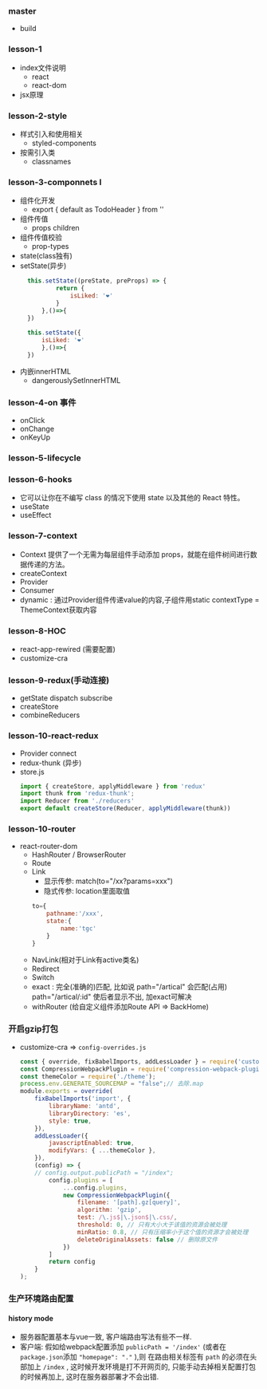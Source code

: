 ### master 
+ build

### lesson-1 
+ index文件说明
  + react
  + react-dom
+ jsx原理

### lesson-2-style 
+ 样式引入和使用相关
  + styled-components
+ 按需引入类
  + classnames

### lesson-3-componnets l
+ 组件化开发
  + export { default as TodoHeader } from ''
+ 组件传值
  + props children
+ 组件传值校验
  + prop-types
+ state(class独有)
+ setState(异步)
  ```js
    this.setState((preState, preProps) => {
            return {
                isLiked: '❤'
            }
        },()=>{
    })
    
    this.setState({
        isLiked: '❤'
        },()=>{
    })
  ```
+ 内嵌innerHTML
  + dangerouslySetInnerHTML
### lesson-4-on 事件
+  onClick
+  onChange
+  onKeyUp

### lesson-5-lifecycle

### lesson-6-hooks 
+ 它可以让你在不编写 class 的情况下使用 state 以及其他的 React 特性。
+ useState
+ useEffect 

### lesson-7-context
+ Context 提供了一个无需为每层组件手动添加 props，就能在组件树间进行数据传递的方法。
+ createContext
+ Provider
+ Consumer
+ dynamic : 通过Provider组件传递value的内容,子组件用static contextType = ThemeContext获取内容

### lesson-8-HOC
+ react-app-rewired (需要配置)
+ customize-cra

### lesson-9-redux(手动连接)
+ getState dispatch subscribe 
+ createStore
+ combineReducers

### lesson-10-react-redux
+ Provider connect
+ redux-thunk (异步)
+ store.js
    ```js
    import { createStore, applyMiddleware } from 'redux'
    import thunk from 'redux-thunk';
    import Reducer from './reducers'
    export default createStore(Reducer, applyMiddleware(thunk))
    ```

### lesson-10-router
+ react-router-dom
  + HashRouter / BrowserRouter
  + Route
  + Link
    + 显示传参: match(to="/xx?params=xxx")
    + 隐式传参: location里面取值
     ```js
     to={
         pathname:'/xxx',
         state:{
             name:'tgc'
         }
     }
      ```
  + NavLink(相对于Link有active类名)
  + Redirect
  + Switch
  + exact : 完全(准确的)匹配, 比如说 path="/artical" 会匹配(占用)  path="/artical/:id" 使后者显示不出, 加exact可解决
  + withRouter (给自定义组件添加Route API => BackHome)

### 开启gzip打包
+ customize-cra => `config-overrides.js`
    ```js
    const { override, fixBabelImports, addLessLoader } = require('customize-cra');
    const CompressionWebpackPlugin = require('compression-webpack-plugin');
    const themeColor = require('./theme');
    process.env.GENERATE_SOURCEMAP = "false";// 去除.map
    module.exports = override(
        fixBabelImports('import', {
            libraryName: 'antd',
            libraryDirectory: 'es',
            style: true,
        }),
        addLessLoader({
            javascriptEnabled: true,
            modifyVars: { ...themeColor },
        }),
        (config) => {
        // config.output.publicPath = "/index";
            config.plugins = [
                ...config.plugins,
                new CompressionWebpackPlugin({
                    filename: '[path].gz[query]',
                    algorithm: 'gzip',
                    test: /\.js$|\.json$|\.css/,
                    threshold: 0, // 只有大小大于该值的资源会被处理
                    minRatio: 0.8, // 只有压缩率小于这个值的资源才会被处理
                    deleteOriginalAssets: false // 删除原文件
                })
            ]
            return config
        }
    );
    ```
### 生产环境路由配置
#### history mode
+ 服务器配置基本与vue一致, 客户端路由写法有些不一样.
+ 客户端: 假如给webpack配置添加 `publicPath = '/index'` (或者在`package.json`添加 `"homepage": "."` ),则 在路由相关标签有 `path` 的必须在头部加上 `/index` , 这时候开发环境是打不开网页的, 只能手动去掉相关配置打包的时候再加上, 这时在服务器部署才不会出错.